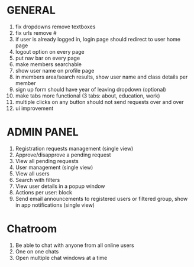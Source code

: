 
# GENERAL
1. fix dropdowns remove textboxes
2. fix urls remove #
3. if user is already logged in, login page should redirect to user home page
4. logout option on every page
5. put nav bar on every page
6. make members searchable
7. show user name on profile page
8. in members area/search results, show user name and class details per member
9. sign up form should have year of leaving dropdown (optional)
10. make tabs more functional (3 tabs: about, education, work)
11. multiple clicks on any button should not send requests over and over
12. ui improvement

# ADMIN PANEL
1. Registration requests management (single view)
2. Approve/disapprove a pending request
3. View all pending requests
4. User management (single view)
5. View all users
6. Search with filters
7. View user details in a popup window
8. Actions per user: block
9. Send email announcements to registered users or filtered group, show in app notifications (single view)

# Chatroom
1. Be able to chat with anyone from all online users
2. One on one chats
3. Open multiple chat windows at a time
